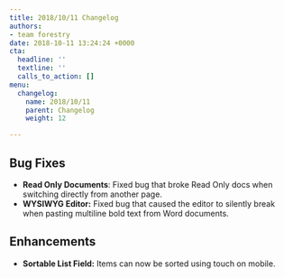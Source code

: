 ```yaml
---
title: 2018/10/11 Changelog
authors:
- team forestry
date: 2018-10-11 13:24:24 +0000
cta:
  headline: ''
  textline: ''
  calls_to_action: []
menu:
  changelog:
    name: 2018/10/11
    parent: Changelog
    weight: 12

---
```

## Bug Fixes
* **Read Only Documents**: Fixed bug that broke Read Only docs when switching directly from another page.
* **WYSIWYG Editor:** Fixed bug that caused the editor to silently break when pasting multiline bold text from Word documents.

## Enhancements
* **Sortable List Field:** Items can now be sorted using touch on mobile.
